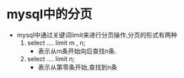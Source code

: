 # mysql中的分页 #
- mysql中通过关键词limit来进行分页操作,分页的形式有两种
	1. select .... limit m , n;
		- 表示从m条开始向后查找n条.
	1. select .... limit n;
		- 表示从第零条开始,查找到n条